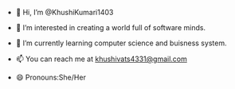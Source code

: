- 👋 Hi, I’m @KhushiKumari1403
- 👀 I’m interested in creating a world full of software minds.
- 🌱 I’m currently learning computer science and buisness system.

- 📫 You can reach me at khushivats4331@gmail.com
- 😄 Pronouns:She/Her

<!---
KhushiKumari1403/KhushiKumari1403 is a ✨ special ✨ repository because its `README.md` (this file) appears on your GitHub profile.
You can click the Preview link to take a look at your changes.
--->
